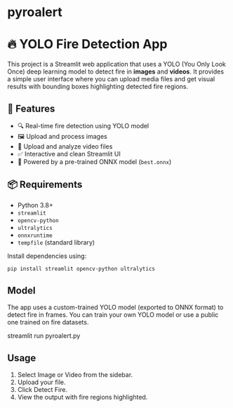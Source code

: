 # pyroalert
# 🔥 YOLO Fire Detection App

This project is a Streamlit web application that uses a YOLO (You Only Look Once) deep learning model to detect fire in **images** and **videos**. It provides a simple user interface where you can upload media files and get visual results with bounding boxes highlighting detected fire regions.

## 🚀 Features

- 🔍 Real-time fire detection using YOLO model
- 🖼 Upload and process images
- 🎥 Upload and analyze video files
- ✅ Interactive and clean Streamlit UI
- 🧠 Powered by a pre-trained ONNX model (`best.onnx`)

## 📦 Requirements

- Python 3.8+
- `streamlit`
- `opencv-python`
- `ultralytics`
- `onnxruntime`
- `tempfile` (standard library)

Install dependencies using:

```bash
pip install streamlit opencv-python ultralytics
```

## Model
The app uses a custom-trained YOLO model (exported to ONNX format) to detect fire in frames. You can train your own YOLO model or use a public one trained on fire datasets.

streamlit run pyroalert.py

## Usage
1. Select Image or Video from the sidebar.
2. Upload your file.
3. Click Detect Fire.
4. View the output with fire regions highlighted.

